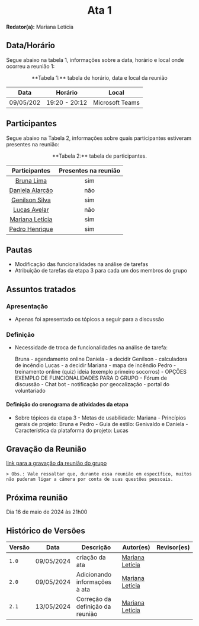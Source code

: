 <h1 align="center"> Ata 1 </h1>

**Redator(a):** Mariana Letícia

## Data/Horário

<p>Segue abaixo na tabela 1, informações sobre a data, horário e local onde ocorreu a reunião 1:</p>

<center>
**Tabela 1:** tabela de horário, data e local da reunião

| Data | Horário | Local
| :--: | :-----: |:----: 
| 09/05/202 | 19:20 - 20:12 | Microsoft Teams

</center>

## Participantes

<p>Segue abaixo na Tabela 2, informações sobre quais participantes estiveram presentes na reunião:</p>

<center>
**Tabela 2:**  tabela de participantes.

| Participantes | Presentes na reunião 
| :-----------: | :----------------------: 
| [Bruna Lima](https://github.com/libruna) | sim
| [Daniela Alarcão](https://github.com/danialarcao) | não
| [Genilson Silva](https://github.com/GenilsonJrs) | sim
| [Lucas Avelar](https://github.com/LucasAvelar2711) | não
| [Mariana Letícia](https://github.com/Marianannn) | sim
| [Pedro Henrique](https://github.com/https://github.com/PedroHhenriq) | sim

</center>

## Pautas

- Modificação das funcionalidades na análise de tarefas
- Atribuição de tarefas da etapa 3 para cada um dos membros do grupo

## Assuntos tratados

### Apresentação

- Apenas foi apresentado os tópicos a seguir para a discussão

### Definição

- Necessidade de troca de funcionalidades na análise de tarefa:

	Bruna - agendamento online
	Daniela - a decidir
	Genilson - calculadora de incêndio
	Lucas - a decidir
	Mariana - mapa de incêndio
	Pedro - treinamento online (quiz) ideia (exemplo primeiro socorros)
		- OPÇÕES EXEMPLO DE FUNCIONALIDADES PARA O GRUPO
			- Fórum de discussão
			- Chat bot
			- notificação por geocalização
			- portal do voluntariado


#### Definição do cronograma de atividades da etapa

- Sobre tópicos da etapa 3
		- Metas de usabilidade: Mariana
		- Princípios gerais de projeto: Bruna e Pedro
		- Guia de estilo: Genivaldo e Daniela
		- Característica da plataforma do projeto: Lucas


## Gravação da Reunião

[link para a gravação da reunião do grupo](https://youtu.be/TW9F2o2QKfQ)
	
	> Obs.: Vale ressaltar que, durante essa reunião em específico, muitos não puderam ligar a câmera por conta de suas questões pessoais.

## Próxima reunião

Dia 16 de maio de 2024 às 21h00

## Histórico de Versões

<center>

| Versão |    Data    | Descrição                                 | Autor(es)                                       | Revisor(es)                                    |
| ------ | :--------: | ----------------------------------------- | ----------------------------------------------- | ---------------------------------------------- |
| `1.0`   | 09/05/2024 | criação da ata | [Mariana Letícia](https://github.com/Marianannn) |       | 
| `2.0`   | 09/05/2024 | Adicionando informações à ata | [Mariana Letícia](https://github.com/Marianannn) |       | 
| `2.1`   | 13/05/2024 | Correção da definição da reunião | [Mariana Letícia](https://github.com/Marianannn) |       | 

</center>